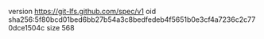 version https://git-lfs.github.com/spec/v1
oid sha256:5f80bcd01bed6bb27b54a3c8bedfedeb4f5651b0e3cf4a7236c2c770dce1504c
size 568
